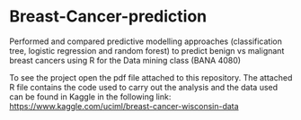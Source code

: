 # Breast-Cancer-prediction
Performed and compared predictive modelling approaches (classification tree, logistic regression and random forest) to predict benign vs malignant breast cancers using R for the Data mining class (BANA 4080)

To see the project open the pdf file attached to this repository. The attached R file contains the code used to carry out the analysis and the data used can be found in Kaggle in the following link: https://www.kaggle.com/uciml/breast-cancer-wisconsin-data
